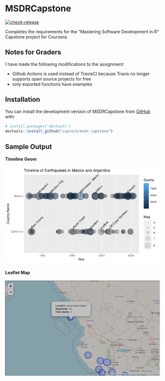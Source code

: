 
# MSDRCapstone

<!-- badges: start -->
[![check-release](https://github.com/csprock/msdr_capstone/actions/workflows/check-release.yaml/badge.svg)](https://github.com/csprock/msdr_capstone/actions/workflows/check-release.yaml)
<!-- badges: end -->

Completes the requirements for the "Mastering Software Development in R" Capstone project for Coursera. 

## Notes for Graders

I have made the following modifications to the assignment:

* Github Actions is used instead of TravisCI because Travis no longer supports open source projects for free
* only exported functions have examples

## Installation

You can install the development version of MSDRCapstone from [GitHub](https://github.com/) with:

``` r
# install.packages("devtools")
devtools::install_github("csprock/msdr_capstone")
```

## Sample Output

#### Timeline Geom
![Timeline Geom](doc/timeline_picture.png)


#### Leaflet Map
![Map](doc/map_picture.png)

